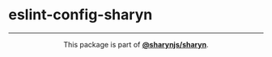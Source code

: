 # eslint-config-sharyn

<hr />

<p align="center">
  This package is part of <a href="https://github.com/sharynjs/sharyn"><b>@sharynjs/sharyn</b></a>.
</p>
